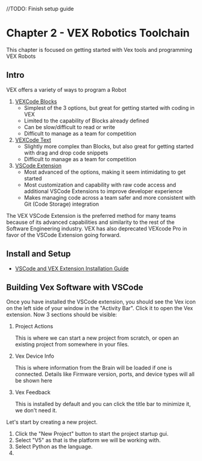 //TODO: Finish setup guide

# Chapter 2 - VEX Robotics Toolchain

This chapter is focused on getting started with Vex tools and programming VEX Robots

## Intro

VEX offers a variety of ways to program a Robot

1.  [VEXCode Blocks](https://www.vexrobotics.com/vexcode/blocks)
    - Simplest of the 3 options, but great for getting started with coding in VEX
    - Limited to the capability of Blocks already defined
    - Can be slow/difficult to read or write
    - Difficult to manage as a team for competition
2.  [VEXCode Text](https://www.vexrobotics.com/vexcode/text)
    - Slightly more complex than Blocks, but also great for getting started with drag and drop code snippets
    - Difficult to manage as a team for competition
3.  [VSCode Extension](https://www.vexrobotics.com/vexcode/vscode-extension)
    - Most advanced of the options, making it seem intimidating to get started
    - Most customization and capability with raw code access and additional VSCode Extensions to improve developer experience
    - Makes managing code across a team safer and more consistent with Git (Code Storage) integration

The VEX VSCode Extension is the preferred method for many teams because of its advanced capabilities and similarity to the rest of the Software Engineering industry. VEX has also deprecated VEXcode Pro in favor of the VSCode Extension going forward.

## Install and Setup

- [VSCode and VEX Extension Installation Guide](https://kb.vex.com/hc/en-us/articles/8608960771092-VS-Code-Installation-Guide-for-V5#installing-the-supporting-extensions-HInSe)

## Building Vex Software with VSCode

Once you have installed the VSCode extension, you should see the Vex icon on the left side of your window in the "Activity Bar". Click it to open the Vex extension. Now 3 sections should be visible:

1. Project Actions

   This is where we can start a new project from scratch, or open an existing project from somewhere in your files.

2. Vex Device Info

   This is where information from the Brain will be loaded if one is connected. Details like Firmware version, ports, and device types will all be shown here

3. Vex Feedback

   This is installed by default and you can click the title bar to minimize it, we don't need it.

Let's start by creating a new project.

1. Click the "New Project" button to start the project startup gui.
2. Select "V5" as that is the platform we will be working with.
3. Select Python as the language.
4.

